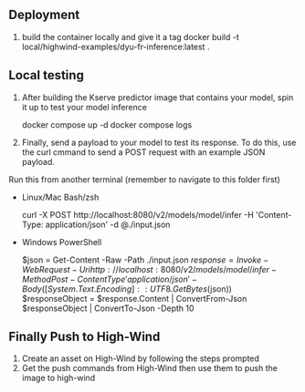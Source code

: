 ## Deployment
1. build the container locally and give it a tag
    docker build -t local/highwind-examples/dyu-fr-inference:latest .

## Local testing
1. After building the Kserve predictor image that contains your model, spin it up to test your model inference

    docker compose up -d
    docker compose logs

2. Finally, send a payload to your model to test its response. To do this, use the curl cmmand to send a POST request with an example JSON payload.

Run this from another terminal (remember to navigate to this folder first)

* Linux/Mac Bash/zsh

    curl -X POST http://localhost:8080/v2/models/model/infer -H 'Content-Type: application/json' -d @./input.json

* Windows PowerShell

    $json = Get-Content -Raw -Path ./input.json
    $response = Invoke-WebRequest -Uri http://localhost:8080/v2/models/model/infer -Method Post -ContentType 'application/json' -Body ([System.Text.Encoding]::UTF8.GetBytes($json))
    $responseObject = $response.Content | ConvertFrom-Json
    $responseObject | ConvertTo-Json -Depth 10

## Finally Push to High-Wind
1. Create an asset on High-Wind by following the steps prompted
2. Get the push commands from High-Wind then use them to push the image to high-wind
